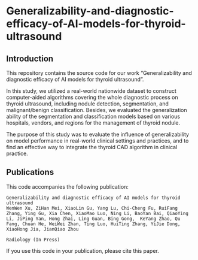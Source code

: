 # Generalizability-and-diagnostic-efficacy-of-AI-models-for-thyroid-ultrasound

## Introduction
This repository contains the source code for our work “Generalizability and diagnostic efficacy of AI models for thyroid ultrasound”. 

In this study, we utilized a real-world nationwide dataset to construct computer-aided algorithms covering the whole diagnostic process on thyroid ultrasound, including nodule detection, segmentation, and malignant/benign classification. Besides, we evaluated the generalization ability of the segmentation and classification models based on various hospitals, vendors, and regions for the management of thyroid nodule.

The purpose of this study was to evaluate the influence of generalizability on model performance in real-world clinical settings and practices, and to find an effective way to integrate the thyroid CAD algorithm in clinical practice.

## Publications
This code accompanies the following publication:
```
Generalizability and diagnostic efficacy of AI models for thyroid ultrasound
WenWen Xu, ZiHan Mei, XiaoLin Gu, Yang Lu, Chi-Cheng Fu, RuiFang Zhang, Ying Gu, Xia Chen, XiaoMao Luo, Ning Li, BaoYan Bai, QiaoYing Li, JiPing Yan, Hong Zhai, Ling Guan, Bing Gong,  KeYang Zhao, Qu Fang, Chuan He, WeiWei Zhan, Ting Luo, HuiTing Zhang, YiJie Dong, XiaoHong Jia, JianQiao Zhou

Radiology (In Press)
```
If you use this code in your publication, please cite this paper.
